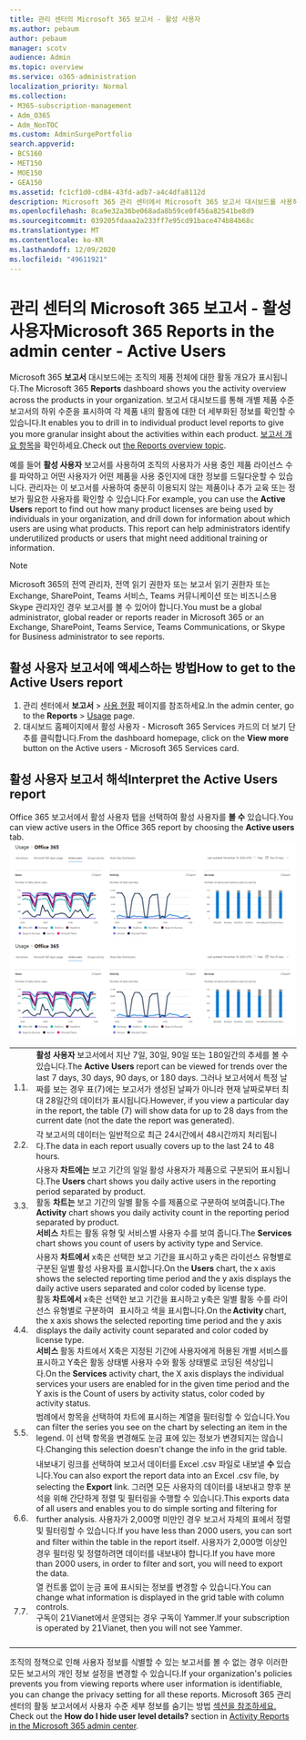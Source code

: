 ```yaml
---
title: 관리 센터의 Microsoft 365 보고서 - 활성 사용자
ms.author: pebaum
author: pebaum
manager: scotv
audience: Admin
ms.topic: overview
ms.service: o365-administration
localization_priority: Normal
ms.collection:
- M365-subscription-management
- Adm_O365
- Adm_NonTOC
ms.custom: AdminSurgePortfolio
search.appverid:
- BCS160
- MET150
- MOE150
- GEA150
ms.assetid: fc1cf1d0-cd84-43fd-adb7-a4c4dfa8112d
description: Microsoft 365 관리 센터에서 Microsoft 365 보고서 대시보드를 사용하여 활성 사용자 보고서를 다운로드하고 사용중인 제품 라이선스 수를 알아보는 방법을 알아보고 있습니다.
ms.openlocfilehash: 8ca9e32a36be068ada8b59ce0f456a82541be8d9
ms.sourcegitcommit: 039205fdaaa2a233ff7e95cd91bace474b84b68c
ms.translationtype: MT
ms.contentlocale: ko-KR
ms.lasthandoff: 12/09/2020
ms.locfileid: "49611921"
---
```

# <a name="microsoft-365-reports-in-the-admin-center---active-users"></a><span data-ttu-id="e22f1-103">관리 센터의 Microsoft 365 보고서 - 활성 사용자</span><span class="sxs-lookup"><span data-stu-id="e22f1-103">Microsoft 365 Reports in the admin center - Active Users</span></span>

<span data-ttu-id="e22f1-104">Microsoft 365 **보고서** 대시보드에는 조직의 제품 전체에 대한 활동 개요가 표시됩니다.</span><span class="sxs-lookup"><span data-stu-id="e22f1-104">The Microsoft 365 **Reports** dashboard shows you the activity overview across the products in your organization.</span></span> <span data-ttu-id="e22f1-105">보고서 대시보드를 통해 개별 제품 수준 보고서의 하위 수준을 표시하여 각 제품 내의 활동에 대한 더 세부화된 정보를 확인할 수 있습니다.</span><span class="sxs-lookup"><span data-stu-id="e22f1-105">It enables you to drill in to individual product level reports to give you more granular insight about the activities within each product.</span></span> <span data-ttu-id="e22f1-106">[보고서 개요 항목](activity-reports.md)을 확인하세요.</span><span class="sxs-lookup"><span data-stu-id="e22f1-106">Check out [the Reports overview topic](activity-reports.md).</span></span>
  
<span data-ttu-id="e22f1-p102">예를 들어 **활성 사용자** 보고서를 사용하여 조직의 사용자가 사용 중인 제품 라이선스 수를 파악하고 어떤 사용자가 어떤 제품을 사용 중인지에 대한 정보를 드릴다운할 수 있습니다. 관리자는 이 보고서를 사용하여 충분히 이용되지 않는 제품이나 추가 교육 또는 정보가 필요한 사용자를 확인할 수 있습니다.</span><span class="sxs-lookup"><span data-stu-id="e22f1-p102">For example, you can use the **Active Users** report to find out how many product licenses are being used by individuals in your organization, and drill down for information about which users are using what products. This report can help administrators identify underutilized products or users that might need additional training or information.</span></span> 
  
> [!NOTE]
> <span data-ttu-id="e22f1-109">Microsoft 365의 전역 관리자, 전역 읽기 권한자 또는 보고서 읽기 권한자 또는 Exchange, SharePoint, Teams 서비스, Teams 커뮤니케이션 또는 비즈니스용 Skype 관리자인 경우 보고서를 볼 수 있어야 합니다.</span><span class="sxs-lookup"><span data-stu-id="e22f1-109">You must be a global administrator, global reader or reports reader in Microsoft 365 or an Exchange, SharePoint, Teams Service, Teams Communications, or Skype for Business administrator to see reports.</span></span>  

## <a name="how-to-get-to-the-active-users-report"></a><span data-ttu-id="e22f1-110">활성 사용자 보고서에 액세스하는 방법</span><span class="sxs-lookup"><span data-stu-id="e22f1-110">How to get to the Active Users report</span></span>

1. <span data-ttu-id="e22f1-111">관리 센터에서 **보고서** \> <a href="https://go.microsoft.com/fwlink/p/?linkid=2074756" target="_blank">사용 현황</a> 페이지를 참조하세요.</span><span class="sxs-lookup"><span data-stu-id="e22f1-111">In the admin center, go to the **Reports** \> <a href="https://go.microsoft.com/fwlink/p/?linkid=2074756" target="_blank">Usage</a> page.</span></span> 
2. <span data-ttu-id="e22f1-112">대시보드 홈페이지에서 활성 사용자 -  Microsoft 365 Services 카드의 더 보기 단추를 클릭합니다.</span><span class="sxs-lookup"><span data-stu-id="e22f1-112">From the dashboard homepage, click on the **View more** button on the Active users - Microsoft 365 Services card.</span></span>

## <a name="interpret-the-active-users-report"></a><span data-ttu-id="e22f1-113">활성 사용자 보고서 해석</span><span class="sxs-lookup"><span data-stu-id="e22f1-113">Interpret the Active Users report</span></span>

<span data-ttu-id="e22f1-114">Office 365 보고서에서 활성 사용자 탭을 선택하여 활성 사용자를 **볼 수** 있습니다.</span><span class="sxs-lookup"><span data-stu-id="e22f1-114">You can view active users in the Office 365 report by choosing the **Active users** tab.</span></span><br/><span data-ttu-id="e22f1-115">![Microsoft 365 보고서 - Microsoft Office 365명입니다.](../../media/56fe2e54-76ad-49e5-886f-1344c2697258.png)</span><span class="sxs-lookup"><span data-stu-id="e22f1-115">![Microsoft 365 reports - Microsoft Office 365 active users.](../../media/56fe2e54-76ad-49e5-886f-1344c2697258.png)</span></span>

|||
|:-----|:-----|
|<span data-ttu-id="e22f1-116">1.</span><span class="sxs-lookup"><span data-stu-id="e22f1-116">1.</span></span>  <br/> |<span data-ttu-id="e22f1-117">**활성 사용자** 보고서에서 지난 7일, 30일, 90일 또는 180일간의 추세를 볼 수 있습니다.</span><span class="sxs-lookup"><span data-stu-id="e22f1-117">The **Active Users** report can be viewed for trends over the last 7 days, 30 days, 90 days, or 180 days.</span></span> <span data-ttu-id="e22f1-118">그러나 보고서에서 특정 날짜를 보는 경우 표(7)에는 보고서가 생성된 날짜가 아니라 현재 날짜로부터 최대 28일간의 데이터가 표시됩니다.</span><span class="sxs-lookup"><span data-stu-id="e22f1-118">However, if you view a particular day in the report, the table (7) will show data for up to 28 days from the current date (not the date the report was generated).</span></span>  <br/> |
|<span data-ttu-id="e22f1-119">2.</span><span class="sxs-lookup"><span data-stu-id="e22f1-119">2.</span></span>  <br/> |<span data-ttu-id="e22f1-120">각 보고서의 데이터는 일반적으로 최근 24시간에서 48시간까지 처리됩니다.</span><span class="sxs-lookup"><span data-stu-id="e22f1-120">The data in each report usually covers up to the last 24 to 48 hours.</span></span>  <br/> |
|<span data-ttu-id="e22f1-121">3.</span><span class="sxs-lookup"><span data-stu-id="e22f1-121">3.</span></span>  <br/> |<span data-ttu-id="e22f1-122">사용자 **차트에는** 보고 기간의 일일 활성 사용자가 제품으로 구분되어 표시됩니다.</span><span class="sxs-lookup"><span data-stu-id="e22f1-122">The **Users** chart shows you daily active users in the reporting period separated by product.</span></span>  <br/> <span data-ttu-id="e22f1-123">활동 **차트는** 보고 기간의 일별 활동 수를 제품으로 구분하여 보여줍니다.</span><span class="sxs-lookup"><span data-stu-id="e22f1-123">The **Activity** chart shows you daily activity count in the reporting period separated by product.</span></span> <br/> <span data-ttu-id="e22f1-124">**서비스** 차트는 활동 유형 및 서비스별 사용자 수를 보여 줍니다.</span><span class="sxs-lookup"><span data-stu-id="e22f1-124">The **Services** chart shows you count of users by activity type and Service.</span></span>  <br/> |
|<span data-ttu-id="e22f1-125">4.</span><span class="sxs-lookup"><span data-stu-id="e22f1-125">4.</span></span>  <br/> | <span data-ttu-id="e22f1-126">사용자 **차트에서** x축은 선택한 보고 기간을 표시하고 y축은 라이선스 유형별로 구분된 일별 활성 사용자를 표시합니다.</span><span class="sxs-lookup"><span data-stu-id="e22f1-126">On the **Users** chart, the x axis shows the selected reporting time period and the y axis displays the daily active users separated and color coded by license type.</span></span>  <br/>  <span data-ttu-id="e22f1-127">활동 **차트에서** x축은 선택한 보고 기간을 표시하고 y축은 일별 활동 수를 라이선스 유형별로 구분하여   표시하고 색을 표시합니다.</span><span class="sxs-lookup"><span data-stu-id="e22f1-127">On the **Activity** chart, the x axis shows the selected reporting time period and the y axis displays the daily activity count separated and color coded by license type.</span></span> <br/> <span data-ttu-id="e22f1-128">**서비스** 활동 차트에서 X축은 지정된 기간에 사용자에게 허용된 개별 서비스를 표시하고 Y축은 활동 상태별 사용자 수와 활동 상태별로 코딩된 색상입니다.</span><span class="sxs-lookup"><span data-stu-id="e22f1-128">On the **Services** activity chart, the X axis displays the individual services your users are enabled for in the given time period and the Y axis is the Count of users by activity status, color coded by activity status.</span></span>  <br/> |
|<span data-ttu-id="e22f1-129">5.</span><span class="sxs-lookup"><span data-stu-id="e22f1-129">5.</span></span>  <br/> |<span data-ttu-id="e22f1-130">범례에서 항목을 선택하여 차트에 표시하는 계열을 필터링할 수 있습니다.</span><span class="sxs-lookup"><span data-stu-id="e22f1-130">You can filter the series you see on the chart by selecting an item in the legend.</span></span> <span data-ttu-id="e22f1-131">이 선택 항목을 변경해도 눈금 표에 있는 정보가 변경되지는 않습니다.</span><span class="sxs-lookup"><span data-stu-id="e22f1-131">Changing this selection doesn't change the info in the grid table.</span></span>  <br/> |
|<span data-ttu-id="e22f1-132">6.</span><span class="sxs-lookup"><span data-stu-id="e22f1-132">6.</span></span>  <br/> |<span data-ttu-id="e22f1-133">내보내기 링크를 선택하여 보고서 데이터를 Excel .csv 파일로 내보낼 **수** 있습니다.</span><span class="sxs-lookup"><span data-stu-id="e22f1-133">You can also export the report data into an Excel .csv file, by selecting the **Export** link.</span></span> <span data-ttu-id="e22f1-134">그러면 모든 사용자의 데이터를 내보내고 향후 분석을 위해 간단하게 정렬 및 필터링을 수행할 수 있습니다.</span><span class="sxs-lookup"><span data-stu-id="e22f1-134">This exports data of all users and enables you to do simple sorting and filtering for further analysis.</span></span> <span data-ttu-id="e22f1-135">사용자가 2,000명 미만인 경우 보고서 자체의 표에서 정렬 및 필터링할 수 있습니다.</span><span class="sxs-lookup"><span data-stu-id="e22f1-135">If you have less than 2000 users, you can sort and filter within the table in the report itself.</span></span> <span data-ttu-id="e22f1-136">사용자가 2,000명 이상인 경우 필터링 및 정렬하려면 데이터를 내보내야 합니다.</span><span class="sxs-lookup"><span data-stu-id="e22f1-136">If you have more than 2000 users, in order to filter and sort, you will need to export the data.</span></span>  <br/> |
|<span data-ttu-id="e22f1-137">7.</span><span class="sxs-lookup"><span data-stu-id="e22f1-137">7.</span></span>  <br/> |<span data-ttu-id="e22f1-138">열 컨트롤 없이 눈금 표에 표시되는 정보를 변경할 수 있습니다.</span><span class="sxs-lookup"><span data-stu-id="e22f1-138">You can change what information is displayed in the grid table with column controls.</span></span>  <br/> <span data-ttu-id="e22f1-139">구독이 21Vianet에서 운영되는 경우 구독이 Yammer.</span><span class="sxs-lookup"><span data-stu-id="e22f1-139">If your subscription is operated by 21Vianet, then you will not see Yammer.</span></span> <br/> <br/> |
|||

<span data-ttu-id="e22f1-140">조직의 정책으로 인해 사용자 정보를 식별할 수 있는 보고서를 볼 수 없는 경우 이러한 모든 보고서의 개인 정보 설정을 변경할 수 있습니다.</span><span class="sxs-lookup"><span data-stu-id="e22f1-140">If your organization's policies prevents you from viewing reports where user information is identifiable, you can change the privacy setting for all these reports.</span></span> <span data-ttu-id="e22f1-141">Microsoft 365 관리 센터의 활동 보고서에서 사용자 수준 세부 정보를 숨기는 방법 [섹션을 참조하세요.](activity-reports.md) </span><span class="sxs-lookup"><span data-stu-id="e22f1-141">Check out the **How do I hide user level details?** section in [Activity Reports in the Microsoft 365 admin center](activity-reports.md).</span></span>  
